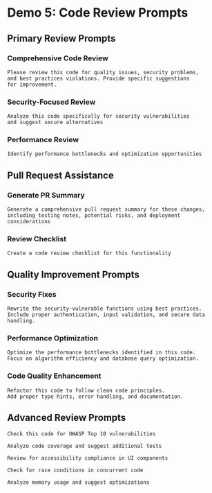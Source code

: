 # Demo 5: Code Review Prompts

## Primary Review Prompts

### Comprehensive Code Review

```text
Please review this code for quality issues, security problems,
and best practices violations. Provide specific suggestions
for improvement.
```

### Security-Focused Review

```text
Analyze this code specifically for security vulnerabilities
and suggest secure alternatives
```

### Performance Review

```text
Identify performance bottlenecks and optimization opportunities
```

## Pull Request Assistance

### Generate PR Summary

```text
Generate a comprehensive pull request summary for these changes,
including testing notes, potential risks, and deployment
considerations
```

### Review Checklist

```text
Create a code review checklist for this functionality
```

## Quality Improvement Prompts

### Security Fixes

```text
Rewrite the security-vulnerable functions using best practices.
Include proper authentication, input validation, and secure data handling.
```

### Performance Optimization

```text
Optimize the performance bottlenecks identified in this code.
Focus on algorithm efficiency and database query optimization.
```

### Code Quality Enhancement

```text
Refactor this code to follow clean code principles.
Add proper type hints, error handling, and documentation.
```

## Advanced Review Prompts

```text
Check this code for OWASP Top 10 vulnerabilities
```

```text
Analyze code coverage and suggest additional tests
```

```text
Review for accessibility compliance in UI components
```

```text
Check for race conditions in concurrent code
```

```text
Analyze memory usage and suggest optimizations
```
